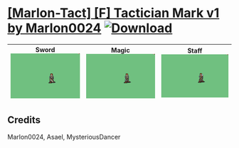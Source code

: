 # [\[Marlon-Tact\] \[F\] Tactician Mark v1 by Marlon0024](./) [![Download](https://img.shields.io/badge/Download--red?style=social&logo=github)](https://minhaskamal.github.io/DownGit/#/home?url=https://github.com/Klokinator/FE-Repo/tree/main/Battle%20Animations%2FMagi%20-%20Special%2F%5BMarlon-Tact%5D%20%5BF%5D%20Tactician%20Mark%20v1%20by%20Marlon0024)

| <b>Sword</b><br/><img alt="Sword animation" src="./1.%20Sword/Sword.gif"/> | <b>Magic</b><br/><img alt="Magic animation" src="./6.%20Magic/Magic.gif"/> | <b>Staff</b><br/><img alt="Staff animation" src="./7.%20Staff/Staff.gif"/> |
| :---: | :---: | :---: |

## Credits

Marlon0024, Asael, MysteriousDancer

